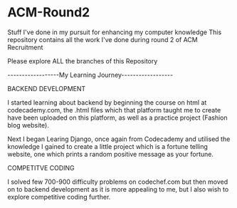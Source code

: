 # ACM-Round2
Stuff I've done in my pursuit for enhancing my computer knowledge
This repository contains all the work I've done during round 2 of ACM Recruitment

Please explore ALL the branches of this Repository


------------------My Learning Journey------------------

BACKEND DEVELOPMENT

I started learning about backend by beginning the course on html at codecademy.com, the .html files which that platform taught me to create have been uploaded on this platform, as well as a practice project (Fashion blog website).

Next I began Learing Django, once again from Codecademy and utilised the knowledge I gained to create a little project which is a fortune telling website, one which prints a random positive message as your fortune.

COMPETITVE CODING

I solved few 700-900 difficulty problems on codechef.com but then moved on to backend development as it is more appealing to me, but I also wish to explore competitive coding further.

